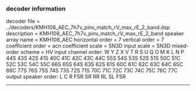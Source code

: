
### decoder information 
decoder file = ../decoders/KMH108_AEC_7h7v_pinv_match_rV_max_rE_2_band.dsp
description = KMH108_AEC_7h7v_pinv_match_rV_max_rE_2_band
speaker array name = KMH108_AEC
horizontal order   = 7
vertical order     = 7
coefficient order  = acn
coefficient scale  = SN3D
input scale        = SN3D
mixed-order scheme = HV
input channel order: W Y Z X V T R S U Q O M K L N P 44S 43S 42S 41S 40C 41C 42C 43C 44C 55S 54S 53S 52S 51S 50C 51C 52C 53C 54C 55C 66S 65S 64S 63S 62S 61S 60C 61C 62C 63C 64C 65C 66C 77S 76S 75S 74S 73S 72S 71S 70C 71C 72C 73C 74C 75C 76C 77C 
output speaker order: L C R FSR SR RR RL SL FSR 

---

